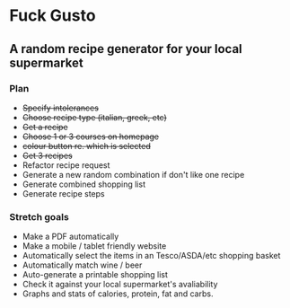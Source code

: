 # Fuck Gusto

## A random recipe generator for your local supermarket

### Plan

- ~~Specify intolerances~~
- ~~Choose recipe type (italian, greek, etc)~~
- ~~Get a recipe~~
- ~~Choose 1 or 3 courses on homepage~~
- ~~colour button re. which is selected~~
- ~~Get 3 recipes~~
- Refactor recipe request
- Generate a new random combination if don't like one recipe
- Generate combined shopping list
- Generate recipe steps

### Stretch goals

- Make a PDF automatically
- Make a mobile / tablet friendly website
- Automatically select the items in an Tesco/ASDA/etc shopping basket
- Automatically match wine / beer
- Auto-generate a printable shopping list
- Check it against your local supermarket's avaliability
- Graphs and stats of calories, protein, fat and carbs.
